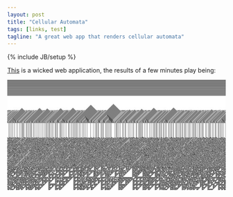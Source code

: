 ```yaml
---
layout: post
title: "Cellular Automata"
tags: [links, test]
tagline: "A great web app that renders cellular automata"
---
```

{% include JB/setup %}

[This](http://archetyp.al/care.html) is a wicked web application, the results of a few minutes play being:

![](/images/cellular.jpg)